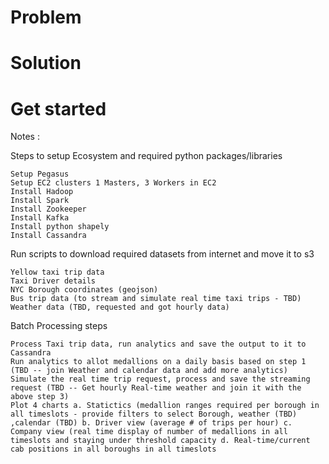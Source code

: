 # Problem

# Solution

# Get started

Notes :

Steps to setup Ecosystem and required python packages/libraries

    Setup Pegasus
    Setup EC2 clusters 1 Masters, 3 Workers in EC2
    Install Hadoop
    Install Spark
    Install Zookeeper
    Install Kafka
    Install python shapely
    Install Cassandra

Run scripts to download required datasets from internet and move it to s3

    Yellow taxi trip data
    Taxi Driver details
    NYC Borough coordinates (geojson)
    Bus trip data (to stream and simulate real time taxi trips - TBD)
    Weather data (TBD, requested and got hourly data)

Batch Processing steps

    Process Taxi trip data, run analytics and save the output to it to Cassandra
    Run analytics to allot medallions on a daily basis based on step 1 (TBD -- join Weather and calendar data and add more analytics)
    Simulate the real time trip request, process and save the streaming request (TBD -- Get hourly Real-time weather and join it with the above step 3)
    Plot 4 charts a. Statictics (medallion ranges required per borough in all timeslots - provide filters to select Borough, weather (TBD) ,calendar (TBD) b. Driver view (average # of trips per hour) c. Company view (real time display of number of medallions in all timeslots and staying under threshold capacity d. Real-time/current cab positions in all boroughs in all timeslots


